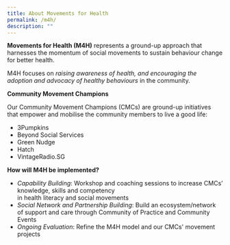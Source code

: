 ```yaml
---
title: About Movements for Health
permalink: /m4h/
description: ""
---
```

**Movements for Health (M4H)** represents a ground-up approach that harnesses the momentum of social movements to sustain behaviour change for better health.

M4H focuses on *raising awareness of health, and encouraging the adoption and advocacy of healthy behaviours* in the community.


**Community Movement Champions**

Our Community Movement Champions (CMCs) are ground-up initiatives that empower and mobilise the community members to live a good life:
* 3Pumpkins
* Beyond Social Services
* Green Nudge
* Hatch
* VintageRadio.SG


**How will M4H be implemented?**
* *Capability Building*: Workshop and coaching sessions to increase CMCs’ knowledge, skills and competency in health literacy and social movements
* *Social Network and Partnership Building*: Build an ecosystem/network of support and care through Community of Practice and Community Events
* *Ongoing Evaluation*: Refine the M4H model and our CMCs' movement projects
